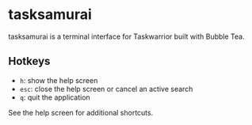 # tasksamurai

tasksamurai is a terminal interface for Taskwarrior built with Bubble Tea.

## Hotkeys

- `h`: show the help screen
- `esc`: close the help screen or cancel an active search
- `q`: quit the application

See the help screen for additional shortcuts.
